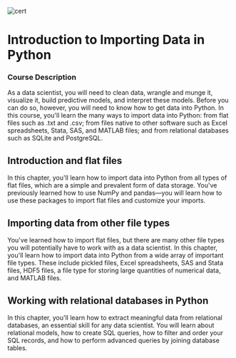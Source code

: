 ![cert](certificate/InIDP-certificate_page-0001.jpg)

# Introduction to Importing Data in Python
### Course Description
As a data scientist, you will need to clean data, wrangle and munge it, visualize it, build predictive models, and interpret these models. Before you can do so, however, you will need to know how to get data into Python. In this course, you'll learn the many ways to import data into Python: from flat files such as .txt and .csv; from files native to other software such as Excel spreadsheets, Stata, SAS, and MATLAB files; and from relational databases such as SQLite and PostgreSQL.


## Introduction and flat files
In this chapter, you'll learn how to import data into Python from all types of flat files, which are a simple and prevalent form of data storage. You've previously learned how to use NumPy and pandas—you will learn how to use these packages to import flat files and customize your imports.

## Importing data from other file types
You've learned how to import flat files, but there are many other file types you will potentially have to work with as a data scientist. In this chapter, you'll learn how to import data into Python from a wide array of important file types. These include pickled files, Excel spreadsheets, SAS and Stata files, HDF5 files, a file type for storing large quantities of numerical data, and MATLAB files.

## Working with relational databases in Python
In this chapter, you'll learn how to extract meaningful data from relational databases, an essential skill for any data scientist. You will learn about relational models, how to create SQL queries, how to filter and order your SQL records, and how to perform advanced queries by joining database tables.